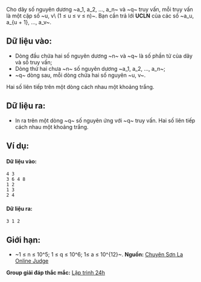 Cho dãy số nguyên dương ~a_1, a_2, …, a_n~ và ~q~ truy vấn, mỗi truy vấn  là một cặp số ~u, v\ (1 ≤ u ≤ v ≤ n)~. Bạn cần trả lới **UCLN** của các số ~a_u, a_{u + 1}, …, a_v~.

## Dữ liệu vào:
- Dòng đầu chứa hai số nguyên dương ~n~ và ~q~ là số phần tử của dãy và số truy vấn;
- Dòng thứ hai chưa ~n~ số nguyên dương ~a_1, a_2, …, a_n~;
- ~q~ dòng sau, mỗi dòng chứa hai số nguyên ~u, v~.

Hai số liên tiếp trên một dòng cách nhau một khoảng trắng.

## Dữ liệu ra:
- In ra trên một dòng ~q~ số nguyên ứng với ~q~ truy vấn. Hai số liên tiếp cách nhau một khoảng trắng.

## Ví dụ:
#### Dữ liệu vào:
```
4 3
3 6 4 8
1 2
1 3
2 4
```

#### Dữ liệu ra:
```
3 1 2 
```

## Giới hạn:
- ~1 ≤ n ≤ 10^5; 1 ≤ q ≤ 10^6; 1≤ a ≤ 10^{12}~.
**Nguồn:** [Chuyên Sơn La Online Judge](http://csloj.ddns.net/)

**Group giải đáp thắc mắc:** [Lập trình 24h](https://www.facebook.com/groups/1386904321519984)
